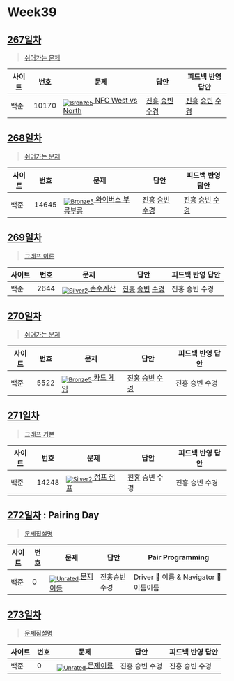 <!-- tier 리스트 S -->
[Unrated]: https://user-images.githubusercontent.com/33937365/126247607-85783912-c11a-4d50-ac36-8cc7dcb75cd2.png
[Bronze5]: https://user-images.githubusercontent.com/33937365/126247611-e362d727-17a4-4737-a232-5827e185ab7c.png
[Bronze4]: https://user-images.githubusercontent.com/33937365/126247612-89cbc675-e1d4-43a2-950b-1cb014dca697.png
[Bronze3]: https://user-images.githubusercontent.com/33937365/126247613-b8408610-7bc4-40f8-804f-a30a45ddbb68.png
[Bronze2]: https://user-images.githubusercontent.com/33937365/126247614-d85dc6ff-a520-4c00-82bd-eb593b156bd8.png
[Bronze1]: https://user-images.githubusercontent.com/33937365/126247616-04b2ab30-9891-4b7b-8cb4-38e99b97e834.png
[Silver5]: https://user-images.githubusercontent.com/33937365/126247618-38c5c905-672b-4d75-808e-8a7d45ea577d.png
[Silver4]: https://user-images.githubusercontent.com/33937365/126247620-ba2d1b96-b0aa-4b88-80c5-71569c69bbc3.png
[Silver3]: https://user-images.githubusercontent.com/33937365/126247621-1b55b7f4-3a79-4348-8a63-f00c1813853e.png
[Silver2]: https://user-images.githubusercontent.com/33937365/126247622-a83b30a9-6618-4593-b775-6f6730afd3f6.png
[Silver1]: https://user-images.githubusercontent.com/33937365/126247625-8d82f8ab-6f95-4ef8-a243-be31f548596e.png
[Gold5]: https://user-images.githubusercontent.com/33937365/126247627-2979d4d5-915a-4c4e-adb7-c171f9bafe28.png
[Gold4]: https://user-images.githubusercontent.com/33937365/126247629-b24e1e24-4579-450f-bc3c-f166361091dd.png

<!-- tier 리스트 E -->

# Week39

## [267일차](Day267)

> [쉬어가는 문제](https://www.acmicpc.net/group/workbook/view/9797/37628)

| 사이트 | 번호 | 문제                                       | 답안           | 피드백 반영 답안 |
| ------ | ---- | ------------------------------------------ | -------------- | ---------------- |
| 백준   | 10170 | [<sub>![Bronze5]</sub> NFC West vs North](https://www.acmicpc.net/problem/10170) | [진홍](Day267/boj10170_kjh.py) [승빈](Day267/boj10170_wsb.java) [수경](Day267/boj10170_hsk.js) | [진홍](Day267/boj10170_kjh.py) [승빈](Day267/boj10170_wsb.java) [수경](Day267/boj10170_hsk.js)   |

## [268일차](Day268)

> [쉬어가는 문제](https://www.acmicpc.net/group/workbook/view/9797/37658)

| 사이트 | 번호 | 문제                                       | 답안           | 피드백 반영 답안 |
| ------ | ---- | ------------------------------------------ | -------------- | ---------------- |
| 백준   | 14645 | [<sub>![Bronze5]</sub> 와이버스 부릉부릉](https://www.acmicpc.net/problem/14645) | [진홍](Day268/boj14645_kjh.py) [승빈](Day268/boj14645_wsb.java) [수경](Day268/boj14645_hsk.js) | [진홍](Day268/boj14645_kjh.py) [승빈](Day268/boj14645_wsb.java) [수경](Day268/boj14645_hsk.js) |    |

## [269일차](Day269)

> [그래프 이론](https://www.acmicpc.net/group/workbook/view/9797/37670)

| 사이트 | 번호 | 문제                                       | 답안           | 피드백 반영 답안 |
| ------ | ---- | ------------------------------------------ | -------------- | ---------------- |
| 백준   | 2644 | [<sub>![Silver2]</sub> 촌수계산](https://www.acmicpc.net/problem/2644) | [진홍](Day269/boj2644_kjh.java) [승빈](Day269/boj2644_wsb.java) [수경](Day269/boj2644_hsk.js) | 진홍 승빈 수경   |

## [270일차](Day270)

> [쉬어가는 문제](https://www.acmicpc.net/group/workbook/view/9797/37676)

| 사이트 | 번호 | 문제                                       | 답안           | 피드백 반영 답안 |
| ------ | ---- | ------------------------------------------ | -------------- | ---------------- |
| 백준   | 5522 | [<sub>![Bronze5]</sub> 카드 게임](https://www.acmicpc.net/problem/5522) | [진홍](Day270/boj5522_kjh.py) [승빈](Day270/boj5522_wsb.java) [수경](Day270/boj5522_hsk.js) | 진홍 승빈 수경   |

## [271일차](Day271)

> [그래프 기본](https://www.acmicpc.net/group/workbook/view/9797/37699)

| 사이트 | 번호 | 문제                                       | 답안           | 피드백 반영 답안 |
| ------ | ---- | ------------------------------------------ | -------------- | ---------------- |
| 백준   | 14248    | [<sub>![Silver2]</sub> 점프 점프](https://www.acmicpc.net/problem/14248) | [진홍](Day271/boj14248_kjh.java) 승빈 수경 | 진홍 승빈 수경   |

## [272일차](Day272) : Pairing Day

> [문제집설명](문제집링크)

| 사이트 | 번호 | 문제                                       | 답안         | Pair Programming                       |
| ------ | ---- | ------------------------------------------ | ------------ | -------------------------------------- |
| 백준   | 0    | [<sub>![Unrated]</sub> 문제이름](문제링크) | 진홍승빈수경 | Driver 🚗 이름 & Navigator 🧭 이름이름 |


## [273일차](Day273)

> [문제집설명](문제집링크)

| 사이트 | 번호 | 문제                                       | 답안           | 피드백 반영 답안 |
| ------ | ---- | ------------------------------------------ | -------------- | ---------------- |
| 백준   | 0    | [<sub>![Unrated]</sub> 문제이름](문제링크) | 진홍 승빈 수경 | 진홍 승빈 수경   |
